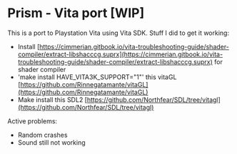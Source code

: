 # Prism - Vita port [WIP]
This is a port to Playstation Vita using Vita SDK. 
Stuff I did to get it working:
   - Install [https://cimmerian.gitbook.io/vita-troubleshooting-guide/shader-compiler/extract-libshacccg.suprx](https://cimmerian.gitbook.io/vita-troubleshooting-guide/shader-compiler/extract-libshacccg.suprx) for shader compiler
   - 'make install HAVE_VITA3K_SUPPORT="1"' this vitaGL [https://github.com/Rinnegatamante/vitaGL](https://github.com/Rinnegatamante/vitaGL)
   - Make install this SDL2 [https://github.com/Northfear/SDL/tree/vitagl](https://github.com/Northfear/SDL/tree/vitagl)
	
Active problems:
   - Random crashes
   - Sound still not working